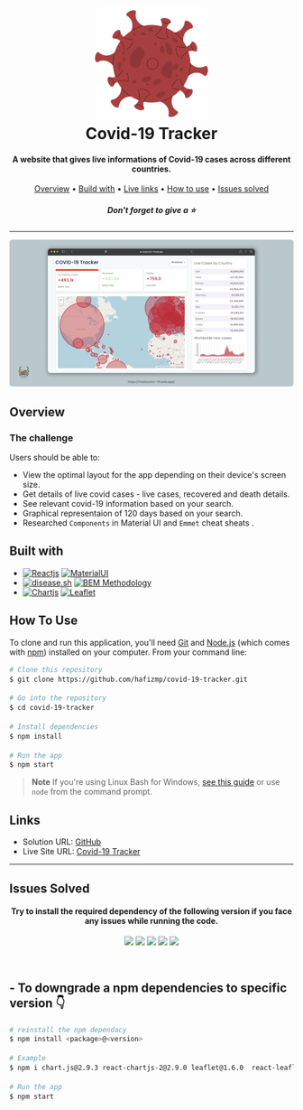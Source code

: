 <h1 align="center">
  <br>
  <a href="http://www.amitmerchant.com/electron-markdownify"><img src="public/logo512.png" alt="Covid-19 Tracker" width="200" style="border-radius:10px"></a>
  <br>
  Covid-19 Tracker
  <br>
</h1>

<h4 align="center">A website that gives live informations of Covid-19 cases across different countries.</h4>

<p align="center">
  <a href="#overview">Overview</a> •
  <a href="#built-with">Build with</a> •
  <a href="#links">Live links</a> •
  <a href="#how-to-use">How to use</a> •
  <a href="#issues-solved">Issues solved</a>
</p>

<h5 align="center">Don't forget to give a ⭐️ </h5>

<hr>

![screenshot](public/previewimg.png)

## Overview

### The challenge

Users should be able to:

- View the optimal layout for the app depending on their device's screen size.
- Get details of live covid cases - live cases, recovered and death details.
- See relevant covid-19 information based on your search.
- Graphical representaion of 120 days based on your search.
- Researched `Components` in Material UI and `Emmet` cheat sheats .

## Built with

- [![Reactjs][reactjs]][reactjs-url] [![MaterialUI][materialui]][materialui-url] 
- [![disease.sh][disease.sh]][disease.sh-url] [![BEM Methodology][bem methodology]][bem methodology-url]
- [![Chartjs][chartjs]][chartjs-url] [![Leaflet][leaflet]][leaflet-url]

## How To Use

To clone and run this application, you'll need [Git](https://git-scm.com) and [Node.js](https://nodejs.org/en/download/) (which comes with [npm](http://npmjs.com)) installed on your computer. From your command line:

```bash
# Clone this repository
$ git clone https://github.com/hafizmp/covid-19-tracker.git

# Go into the repository
$ cd covid-19-tracker

# Install dependencies
$ npm install

# Run the app
$ npm start
```

> **Note**
> If you're using Linux Bash for Windows, [see this guide](https://www.howtogeek.com/261575/how-to-run-graphical-linux-desktop-applications-from-windows-10s-bash-shell/) or use `node` from the command prompt.

## Links

- Solution URL: [GitHub](https://github.com/hafizmp/covid-19-tracker)
- Live Site URL: [Covid-19 Tracker](https://trackcovid--19.web.app/)

<hr>

## Issues Solved

<h4 align="center">Try to install the required dependency of the following version if you face any issues while running the code.</h4>
<p align="center">
<img src="https://img.shields.io/badge/react--leaflet-v2.7.0-3CCF4E"> <img src="https://img.shields.io/badge/react--chartjs--2-v2.9.0-3CCF4E"> <img src="https://img.shields.io/badge/chart.js-v2.9.3-3CCF4E"> <img src="https://img.shields.io/badge/leaflet-v1.6.0-3CCF4E"> <img src="https://img.shields.io/badge/numeral-v2.0.6-3CCF4E">
</p>
<br>

## - To downgrade a npm dependencies to specific version 👇

```bash
# reinstall the npm dependacy
$ npm install <package>@<version>

# Example
$ npm i chart.js@2.9.3 react-chartjs-2@2.9.0 leaflet@1.6.0  react-leaflet@1.6.0 numeral@2.0.6

# Run the app
$ npm start

```

[reactjs]: https://img.shields.io/badge/REACT%20JS-000000?style=for-the-badge&logo=REACT&logoColor=61DBFB
[reactjs-url]: https://reactjs.org/
[materialui]: https://img.shields.io/badge/Material%20UI-293462?style=for-the-badge&logo=mui&logoColor=E7F6F2
[materialui-url]: https://mui.com/
[leaflet]: https://img.shields.io/badge/Leaflet.js-A2B5BB?style=for-the-badge&logo=leaflet&logoColor=2B7A0B
[leaflet-url]: https://leafletjs.com/
[chartjs]: https://img.shields.io/badge/Chart.js-FFFFFF?style=for-the-badge&logo=chart.js&logoColor=ff787c
[chartjs-url]: https://www.chartjs.org/
[bem methodology]: https://img.shields.io/badge/BEM%20Methodology-062433?style=for-the-badge&logo=BEM&logoColor=16a1e6
[bem methodology-url]: https://api.github.com/
[disease.sh]: https://img.shields.io/badge/disease.sh%20API%20-FF8FB1?style=for-the-badge&logo=&logoColor=61DBFB
[disease.sh-url]: https://disease.sh/docs/
